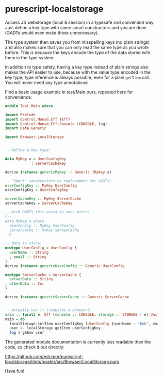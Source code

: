 # purescript-localstorage

Access JS webstorage (local &amp; session) in a typesafe and convenient way.
Just define a key type with some smart constructors and you are done
(GADTs would even make those unnecessary).

The type system then saves you from misspelling keys (no plain
strings) and also makes sure that you can only read the same type as
you wrote before. This is because the keys encode the type of the data
stored with them in the type system.

In addition to type safety, having a key type instead of plain strings
also makes the API easier to use, because with the value type encoded
in the key type, type inference is always possible, even for a plain
`getItem` call. You will never need any type annotations!

Find a basic usage example in test/Main.purs, repeated here for convenience:

```purescript
module Test.Main where

import Prelude
import Control.Monad.Eff (Eff)
import Control.Monad.Eff.Console (CONSOLE, log)
import Data.Generic

import Browser.LocalStorage


-- Define a key type:

data MyKey a = UserConfigKey
            | ServerCacheKey

derive instance genericMyKey :: Generic (MyKey a)

-- "Smart" constructors as replacement for GADTs:
userConfigKey :: MyKey UserConfig
userConfigKey = UserConfigKey

serverCacheKey :: MyKey ServerCache
serverCacheKey = ServerCacheKey

-- With GADTs this would be even nicer:
{--
data MyKey a where
  UserConfig :: MyKey UserConfig
  ServerCache :: MyKey ServerCache
--}

-- Data to store:
newtype UserConfig = UserConfig {
  userName :: String
  , email :: String
}
derive instance genericUserConfig :: Generic UserConfig

newtype ServerCache = ServerCache {
  serverData :: String
, otherData :: Int
}

derive instance genericServerCache :: Generic ServerCache


-- Actually use it (requires a browser):
main :: forall e. Eff (console :: CONSOLE, storage :: STORAGE | e) Unit
main = do
  localStorage.setItem userConfigKey (UserConfig {userName : "Bob", email : "bob@bob.com"})
  user <- localStorage.getItem userConfigKey
  log $ gShow user

```

The generated module documentation is currently less readable than the code, so check it out directly:

https://github.com/eskimor/purescript-localstorage/blob/master/src/Browser/LocalStorage.purs

Have fun!
